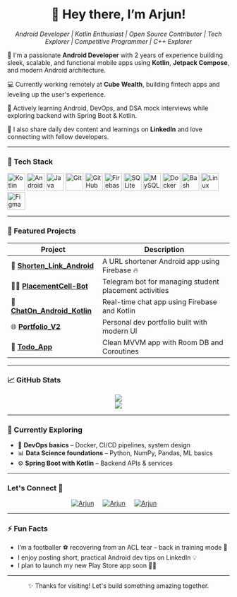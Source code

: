 <h1 align="center">👋 Hey there, I’m Arjun!</h1>

<p align="center">
  <i> Android Developer | Kotlin Enthusiast | Open Source Contributor | Tech Explorer | Competitive Programmer | C++ Explorer</i>
</p>

🎯 I'm a passionate **Android Developer** with 2 years of experience building sleek, scalable, and functional mobile apps using **Kotlin**, **Jetpack Compose**, and modern Android architecture.

💻 Currently working remotely at **Cube Wealth**, building fintech apps and leveling up the user's experience.

🧠 Actively learning Android, DevOps, and DSA mock interviews while exploring backend with Spring Boot & Kotlin.

📢 I also share daily dev content and learnings on **LinkedIn** and love connecting with fellow developers.

---

### 🧰 Tech Stack

<p align="left">
  <a href="https://kotlinlang.org/" target="_blank"><img src="https://cdn.jsdelivr.net/gh/devicons/devicon/icons/kotlin/kotlin-original.svg" width="40" height="40" alt="Kotlin"/></a>
  <a href="https://developer.android.com/studio" target="_blank"><img src="https://cdn.jsdelivr.net/gh/devicons/devicon/icons/androidstudio/androidstudio-original.svg" width="40" height="40" alt="Android Studio"/></a>
  <a href="https://www.java.com/" target="_blank"><img src="https://cdn.jsdelivr.net/gh/devicons/devicon/icons/java/java-original.svg" width="40" height="40" alt="Java"/></a>
  <a href="https://git-scm.com/" target="_blank"><img src="https://cdn.jsdelivr.net/gh/devicons/devicon/icons/git/git-original.svg" width="40" height="40" alt="Git"/></a>
  <a href="https://github.com/" target="_blank"><img src="https://cdn.jsdelivr.net/gh/devicons/devicon/icons/github/github-original.svg" width="40" height="40" alt="GitHub"/></a>
  <a href="https://firebase.google.com/" target="_blank"><img src="https://www.vectorlogo.zone/logos/firebase/firebase-icon.svg" width="40" height="40" alt="Firebase"/></a>
  <a href="https://www.sqlite.org/" target="_blank"><img src="https://cdn.jsdelivr.net/gh/devicons/devicon/icons/sqlite/sqlite-original.svg" width="40" height="40" alt="SQLite"/></a>
  <a href="https://www.mysql.com/" target="_blank"><img src="https://cdn.jsdelivr.net/gh/devicons/devicon/icons/mysql/mysql-original.svg" width="40" height="40" alt="MySQL"/></a>
  <a href="https://www.docker.com/" target="_blank"><img src="https://cdn.jsdelivr.net/gh/devicons/devicon/icons/docker/docker-original.svg" width="40" height="40" alt="Docker"/></a>
  <a href="https://www.gnu.org/software/bash/" target="_blank"><img src="https://cdn.jsdelivr.net/gh/devicons/devicon/icons/bash/bash-original.svg" width="40" height="40" alt="Bash"/></a>
  <a href="https://www.linux.org/" target="_blank"><img src="https://cdn.jsdelivr.net/gh/devicons/devicon/icons/linux/linux-original.svg" width="40" height="40" alt="Linux"/></a>
  <a href="https://www.figma.com/" target="_blank"><img src="https://cdn.jsdelivr.net/gh/devicons/devicon/icons/figma/figma-original.svg" width="40" height="40" alt="Figma"/></a>
</p>

---

### 💼 Featured Projects

| Project | Description |
|--------|-------------|
| 🔗 [**Shorten_Link_Android**](https://github.com/Arjun07byte/Shorten_Link_Android) | A URL shortener Android app using Firebase 🔥 |
| 🧑‍🎓 [**PlacementCell-Bot**](https://github.com/Arjun07byte/PlacementCell-Bot) | Telegram bot for managing student placement activities |
| 💬 [**ChatOn_Android_Kotlin**](https://github.com/Arjun07byte/ChatOn_Android_Kotlin) | Real-time chat app using Firebase and Kotlin |
| 🌐 [**Portfolio_V2**](https://github.com/Arjun07byte/Portfolio_V2) | Personal dev portfolio built with modern UI |
| 📝 [**Todo_App**](https://github.com/Arjun07byte/Todo_App) | Clean MVVM app with Room DB and Coroutines |

---

### 📈 GitHub Stats

<p align="center">
  <img src="https://github-readme-stats.vercel.app/api?username=Arjun07byte&show_icons=true&theme=tokyonight" /><br>
  <img src="https://github-readme-streak-stats.herokuapp.com?user=Arjun07byte&theme=tokyonight" />
</p>

---

### 🌱 Currently Exploring

- 🧪 **DevOps basics** – Docker, CI/CD pipelines, system design
- 📊 **Data Science foundations** – Python, NumPy, Pandas, ML basics
- ⚙️ **Spring Boot with Kotlin** – Backend APIs & services

---

### Let's Connect 🤝

<div style="display:flex; justify-content:center;margin-bottom:10px">
 <a href="https://www.linkedin.com/in/arjun-yadav-65ba8b202/" target="_blank">
<img src=https://img.shields.io/badge/linkedin-%231E77B5.svg?&style=for-the-badge&logo=linkedin&logoColor=white alt=Arjun Yadav Linkedin style="margin-right: 20px;" />
</a>
 
 <a href="https://github.com/Arjun07byte" target="_blank">
<img src=https://img.shields.io/badge/GitHub-100000?style=for-the-badge&logo=github&logoColor=white alt=Arjun Yadav GitHub style="margin-right: 20px;" />
</a>


<a href="mailto:ajyadav2002ay@gmail.com" target="_blank">
<img src="https://img.shields.io/badge/gmail-D14836?style=for-the-badge&logo=gmail&logoColor=white" alt=Arjun Yadav gmail style="margin-right: 20px;" />
</a>
     
</div>  

---

### ⚡ Fun Facts

- I’m a footballer ⚽️ recovering from an ACL tear – back in training mode 💪
- I enjoy posting short, practical Android dev tips on LinkedIn 💡
- I plan to launch my new Play Store app soon 📱🚀

---

<p align="center">✨ Thanks for visiting! Let's build something amazing together.</p>
